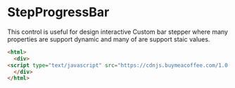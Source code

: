 # StepProgressBar

This control is useful for design interactive Custom bar stepper where many properties are support dynamic and many of are support staic values.

```html
<html>
  <div>
<script type="text/javascript" src="https://cdnjs.buymeacoffee.com/1.0.0/button.prod.min.js" data-name="bmc-button" data-slug="Shubham121" data-color="#FFDD00" data-emoji="🍕"  data-font="Cookie" data-text="Buy me a pizza" data-outline-color="#000000" data-font-color="#000000" data-coffee-color="#ffffff" ></script>
  </div>
</html>
